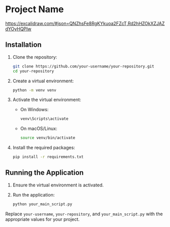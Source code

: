 # Project Name
https://excalidraw.com/#json=QNZhsFe8RgKYkuoa2FZcT,Rd2hHZOkXZJAZdYOyHQPIw
## Installation

1. Clone the repository:
    ```sh
    git clone https://github.com/your-username/your-repository.git
    cd your-repository
    ```

2. Create a virtual environment:
    ```sh
    python -m venv venv
    ```

3. Activate the virtual environment:

    - On Windows:
        ```sh
        venv\Scripts\activate
        ```
    - On macOS/Linux:
        ```sh
        source venv/bin/activate
        ```

4. Install the required packages:
    ```sh
    pip install -r requirements.txt
    ```

## Running the Application

1. Ensure the virtual environment is activated.

2. Run the application:
    ```sh
    python your_main_script.py
    ```

Replace `your-username`, `your-repository`, and `your_main_script.py` with the appropriate values for your project.